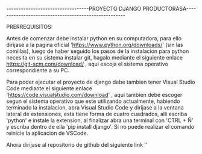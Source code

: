 ----------------------------------PROYECTO DJANGO PRODUCTORASA-----------------------------------------------------

PRERREQUISITOS:

Antes de comenzar debe instalar python en su computadora, para ello dirijase a la pagina oficial 'https://www.python.org/downloads/' (sin las comillas),
luego de haber seguido los pasos de la instalacion para python necesita en su sistema instalar git, hagalo mediante el siguiente enlace
https://git-scm.com/download/ , aqui escoja el sistema operativo correspondiente a su PC.

Para poder ejecutar el proyecto de django debe tambien tener Visual Studio Code mediante el siguiente enlace
'https://code.visualstudio.com/download' , aqui tambien debe escoger segun el sistema operativo que este utilizando actualmente,
habiendo terminado la instalacion, abra Visual Studio Code y dirijase a la ventana lateral de extensiones, esta tiene forma de
cuatro cuadrados, alli escriba 'python' e instale la extension, al finalizar abra una terminal con 'CTRL + Ñ' y escriba dentro de
ella 'pip install django'. Si no puede realizar el comando reinicie la aplicacion de VSCode.

Ahora dirijase al repositorio de github del siguiente link ''

